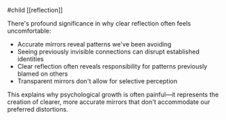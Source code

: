 #child [[reflection]]

There's profound significance in why clear reflection often feels uncomfortable:

- Accurate mirrors reveal patterns we've been avoiding
- Seeing previously invisible connections can disrupt established identities
- Clear reflection often reveals responsibility for patterns previously blamed on others
- Transparent mirrors don't allow for selective perception

This explains why psychological growth is often painful—it represents the creation of clearer, more accurate mirrors that don't accommodate our preferred distortions.